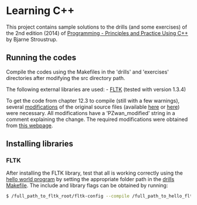 # Learning C++

This project contains sample solutions to the drills (and some exercises) of the 2nd edition (2014) of [Programming - Principles and Practice Using C++](http://www.stroustrup.com/programming.html) by Bjarne Stroustrup.

## Running the codes

Compile the codes using the Makefiles in the 'drills' and 'exercises' directories after modifying the src directory path.

The following external libraries are used:
	- [FLTK](http://www.fltk.org/) (tested with version 1.3.4)

To get the code from chapter 12.3 to compile (still with a few warnings), several [modifications](include/graphics) of the original source files (available [here](http://stroustrup.com/Programming/PPP2code/) or [here](https://github.com/BjarneStroustrup/Programming-_Principles_and_Practice_Using_Cpp)) were necessary. All modifications have a 'PZwan_modified' string in a comment explaining the change. The required modifications were obtained from [this webpage](https://watashigaseigida.blogspot.ca/2016/06/getting-stroustrups-fltk-code-to-work.html).



## Installing libraries

### FLTK

After installing the FLTK library, test that all is working correctly using the [hello world program](drills/ch12/hello_fltk/hello_fltk.cpp) by setting the appropriate folder path in the [drills Makefile](drills/Makefile).
The include and library flags can be obtained by running:
```sh
$ /full_path_to_fltk_root/fltk-config --compile /full_path_to_hello_fltk/hello_fltk.cpp
```
